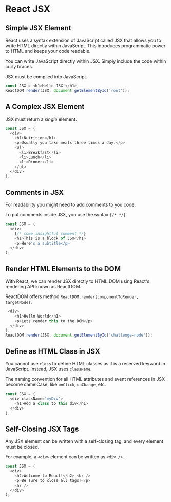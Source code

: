 # React JSX

## Simple JSX Element

React uses a syntax extension of JavaScript called JSX that allows you to write HTML directly within JavaScript. This introduces programmatic power to HTML and keeps your code readable.

You can write JavaScript directly within JSX. Simply include the code within curly braces.

JSX must be compiled into JavaScript.

```js
const JSX = <h1>Hello JSX!</h1>;
ReactDOM.render(JSX, document.getElementById('root'));
```

## A Complex JSX Element

JSX must return a *single* element.

```js
const JSX = (
  <div>
    <h1>Nutrition</h1>
    <p>Usually you take meals three times a day.</p>
    <ul>
      <li>Breakfast</li>
      <li>Lunch</li>
      <li>Dinner</li>
    </ul>
  </div>
);
```

## Comments in JSX

For readability you might need to add comments to you code.

To put comments inside JSX, you use the syntax `{/* */}`.

```js
const JSX = (
  <div>
    {/* some insightful comment */}
    <h1>This is a block of JSX</h1>
    <p>Here's a subtitle</p>
  </div>
);
```

## Render HTML Elements to the DOM

With React, we can render JSX directly to HTML DOM using React's rendering API known as ReactDOM.

ReactDOM offers method `ReactDOM.render(componentToRender, targetNode)`.

```js
 <div>
    <h1>Hello World</h1>
    <p>Lets render this to the DOM</p>
  </div>
);
ReactDOM.render(JSX, document.getElementById('challenge-node'));
```

## Define as HTML Class in JSX


You cannot use `class` to define HTML classes as it is a reserved keyword in JavaScript. Instead, JSX uses `className`.

The naming convention for all HTML attributes and event references in JSX become camelCase, like `onClick`, `onChange`, etc.

```js
const JSX = (
  <div className='myDiv'>
    <h1>Add a class to this div</h1>
  </div>
);
```

## Self-Closing JSX Tags

Any JSX element can be written with a self-closing tag, and every element must be closed.

For example, a `<div>` element can be written as `<div />`. 

```js
const JSX = (
  <div>
    <h2>Welcome to React!</h2> <br />
    <p>Be sure to close all tags!</p>
    <hr />
  </div>
);
```
